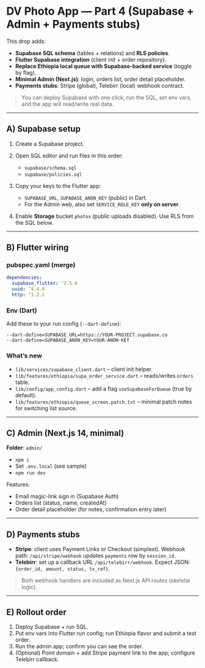 
# DV Photo App — Part 4 (Supabase + Admin + Payments stubs)

This drop adds:
- **Supabase SQL schema** (tables + relations) and **RLS policies**.
- **Flutter Supabase integration** (client init + order repository).
- **Replace Ethiopia local queue with Supabase-backed service** (toggle by flag).
- **Minimal Admin (Next.js)**: login, orders list, order detail placeholder.
- **Payments stubs**: Stripe (global), Telebirr (local) webhook contract.

> You can deploy Supabase with one click, run the SQL, set env vars, and the app will read/write real data.

---

## A) Supabase setup

1. Create a Supabase project.  
2. Open SQL editor and run files in this order:
   - `supabase/schema.sql`
   - `supabase/policies.sql`

3. Copy your keys to the Flutter app:
   - `SUPABASE_URL`, `SUPABASE_ANON_KEY` (public) in Dart.
   - For the Admin web, also set `SERVICE_ROLE_KEY` **only on server**.

4. Enable **Storage** bucket `photos` (public uploads disabled). Use RLS from the SQL below.

---

## B) Flutter wiring

### pubspec.yaml (merge)
```yaml
dependencies:
  supabase_flutter: ^2.5.6
  uuid: ^4.4.0
  http: ^1.2.2
```

### Env (Dart)
Add these to your run config (`--dart-define`):
```
--dart-define=SUPABASE_URL=https://YOUR-PROJECT.supabase.co
--dart-define=SUPABASE_ANON_KEY=YOUR-ANON-KEY
```

### What’s new
- `lib/services/supabase_client.dart` – client init helper.
- `lib/features/ethiopia/supa_order_service.dart` – reads/writes `orders` table.
- `lib/config/app_config.dart` – add a flag `useSupabaseForQueue` (true by default).
- `lib/features/ethiopia/queue_screen.patch.txt` – minimal patch notes for switching list source.

---

## C) Admin (Next.js 14, minimal)

**Folder**: `admin/`  
- `npm i`  
- Set `.env.local` (see sample)  
- `npm run dev`

Features:
- Email magic-link sign in (Supabase Auth)
- Orders list (status, name, createdAt)
- Order detail placeholder (for notes, confirmation entry later)

---

## D) Payments stubs

- **Stripe**: client uses Payment Links or Checkout (simplest). Webhook path: `/api/stripe/webhook` updates `payments` row by `session_id`.
- **Telebirr**: set up a callback URL `/api/telebirr/webhook`. Expect JSON: `{order_id, amount, status, tx_ref}`.

> Both webhook handlers are included as Next.js API routes (skeletal logic).

---

## E) Rollout order

1) Deploy Supabase + run SQL.  
2) Put env vars into Flutter run config; run Ethiopia flavor and submit a test order.  
3) Run the admin app; confirm you can see the order.  
4) (Optional) Point domain + add Stripe payment link to the app; configure Telebirr callback.
